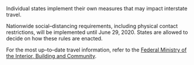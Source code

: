 Individual states implement their own measures that may impact interstate travel.

Nationwide social–distancing requirements, including physical contact restrictions, will be implemented until June 29, 2020. States are allowed to decide on how these rules are enacted.

For the most up–to–date travel information, refer to the [Federal Ministry of the Interior, Building and Community](https://www.bmi.bund.de/SharedDocs/faqs/EN/topics/civil-protection/coronavirus/coronavirus-faqs.html;jsessionid=6E220CBEC1484CEF34F9618F8E5197FA.2_cid287#doc13797140bodyText3).

